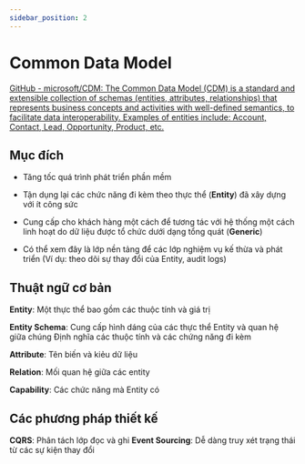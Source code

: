 ```yaml
---
sidebar_position: 2
---
```


# Common Data Model

[GitHub - microsoft/CDM: The Common Data Model (CDM) is a standard and extensible collection of schemas (entities, attributes, relationships) that represents business concepts and activities with well-defined semantics, to facilitate data interoperability. Examples of entities include: Account, Contact, Lead, Opportunity, Product, etc.](https://github.com/microsoft/CDM)

## Mục đích

- Tăng tốc quá trình phát triển phần mềm

- Tận dụng lại các chức năng đi kèm theo thực thể (**Entity**) đã xây dựng với ít công sức

- Cung cấp cho khách hàng một cách để tương tác với hệ thống một cách linh hoạt do dữ liệu được tổ chức dưới dạng tổng quát (**Generic**)

- Có thể xem đây là lớp nền tảng để các lớp nghiệm vụ kế thừa và phát triển (Ví dụ: theo dõi sự thay đổi của Entity, audit logs)

## Thuật ngữ cơ bản

**Entity**:
Một thực thể bao gồm các thuộc tính và giá trị

**Entity Schema**:
Cung cấp hình dáng của các thực thể Entity và quan hệ giữa chúng
Định nghĩa các thuộc tính và các chứng năng đi kèm

**Attribute**: 
Tên biến và kiẻu dữ liệu

**Relation**:
Mối quan hệ giữa các entity

**Capability**:
Các chức năng mà Entity có

## Các phương pháp thiết kế

**CQRS**: Phân tách lớp đọc và ghi
**Event Sourcing**: Dễ dàng truy xét trạng thái từ các sự kiện thay đổi
